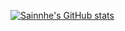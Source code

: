 [![Sainnhe's GitHub stats](https://github-readme-stats.vercel.app/api?username=sainnhe)](https://github.com/anuraghazra/github-readme-stats)
